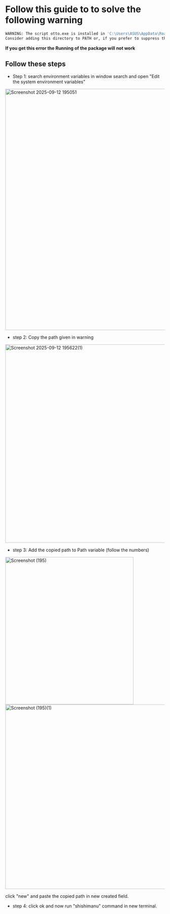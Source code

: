 # Follow this guide to to solve the following warning 
```bash
WARNING: The script otto.exe is installed in 'C:\Users\ASUS\AppData\Roaming\Python\Python313\Scripts' which is not on PATH.
Consider adding this directory to PATH or, if you prefer to suppress this warning, use --no-warn-script-location. 
```

  **If you get this error the Running of the package will not work**

## Follow these steps
* Step 1:
    search environment variables in window search and open "Edit the system environment variables"

<img width="824" height="761" alt="Screenshot 2025-09-12 195051" src="https://github.com/user-attachments/assets/d50b5b77-e230-45ec-8ffe-93f3abc98322" />

* step 2:
    Copy the path given in warning
<img width="1104" height="626" alt="Screenshot 2025-09-12 195622(1)" src="https://github.com/user-attachments/assets/c0efab7f-398d-4354-a3ff-e492d9958934" />


* step 3:
    Add the copied path to Path variable (follow the numbers)
<img width="405" height="465" alt="Screenshot (195)" src="https://github.com/user-attachments/assets/d0416318-ce41-412f-874a-d973027c6764" />

<img width="615" height="582" alt="Screenshot (195)(1)" src="https://github.com/user-attachments/assets/5d4de174-d7aa-4b79-a74a-8d66c42e621f" />

click "new" and paste the copied path in new created field.

* step 4: 
    click ok and now run "shishimanu" command in new terminal.
